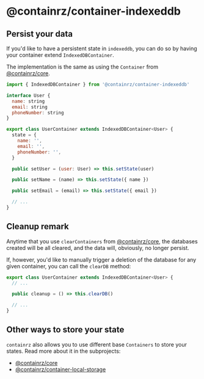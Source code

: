 # @containrz/container-indexeddb

## Persist your data

If you'd like to have a persistent state in `indexeddb`, you can do so by having your container extend `IndexedDBContainer`.

The implementation is the same as using the `Container` from [@containrz/core](../containrz-core).

```js
import { IndexedDBContainer } from '@containrz/container-indexeddb'

interface User {
  name: string
  email: string
  phoneNumber: string
}

export class UserContainer extends IndexedDBContainer<User> {
  state = {
    name: '',
    email: '',
    phoneNumber: '',
  }

  public setUser = (user: User) => this.setState(user)

  public setName = (name) => this.setState({ name })

  public setEmail = (email) => this.setState({ email })

  // ...
}
```

## Cleanup remark

Anytime that you use `clearContainers` from [@containrz/core](../containrz-core), the databases created will be all cleared, and the data will, obviously, no longer persist.

If, however, you'd like to manually trigger a deletion of the database for any given container, you can call the `clearDB` method:

```js
export class UserContainer extends IndexedDBContainer<User> {
  // ...

  public cleanup = () => this.clearDB()

  // ...
}
```

## Other ways to store your state

`containrz` also allows you to use different base `Containers` to store your states. Read more about it in the subprojects:

- [@containrz/core](../containrz-core)
- [@containrz/container-local-storage](../containrz-container-local-storage)
